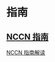 # 指南
## [NCCN 指南](https://www.nccn.org/professionals/physician_gls/default.aspx)

[NCCN 指南解读](https://mp.weixin.qq.com/s/mBRRYPNKnKHsnjt4_y5vQg)

